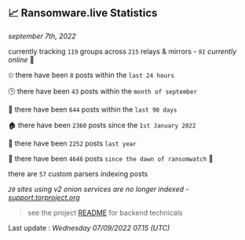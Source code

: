 
## 📈 Ransomware.live Statistics
_september 7th, 2022_

currently tracking `119` groups across `215` relays & mirrors - _`91` currently online_ 📡

⏲ there have been `8` posts within the `last 24 hours`

🕓 there have been `43` posts within the `month of september`

📅 there have been `644` posts within the `last 90 days`

🏚 there have been `2360` posts since the `1st January 2022`

🚀 there have been `2252` posts `last year`

🦕 there have been `4646` posts `since the dawn of ransomwatch` 🐣

there are `57` custom parsers indexing posts

_`20` sites using v2 onion services are no longer indexed - [support.torproject.org](https://support.torproject.org/onionservices/v2-deprecation/)_

> see the project [README](https://github.com/jmousqueton/ransomwatch#readme) for backend technicals



Last update : _Wednesday 07/09/2022 07.15 (UTC)_

